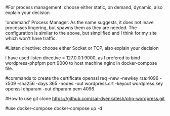#For process management: choose either static, on demand, dynamic, also explain your decision

'ondemand' Process Manager. As the name suggests, it does not leave processes lingering, but spawns them as they are needed. The configuration is similar to the above, but simplified and I think for my site which won't have traffic.

#Listen directive: choose either Socket or TCP, also explain your decision

I have used listen directive = 127.0.0.1:9000, as I prefered to bind wordpress-phpfpm port 9000 to host machine nginx in docker-compose file.

#commands  to create the certificate
openssl req -new -newkey rsa:4096 -x509 -sha256 -days 365 -nodes -out wordpress.crt -keyout wordpress.key
openssl dhparam -out dhparam.pem 4096

#How to use
git clone https://github.com/sai-dvenkatesh/php-wordpress.git

#use docker-compose
docker-compose up  -d

